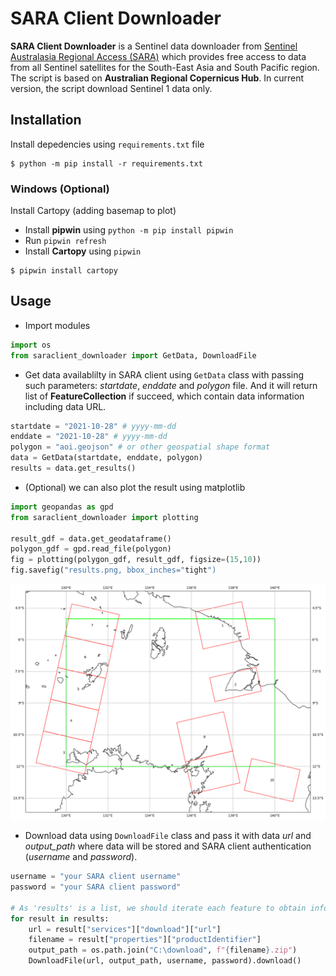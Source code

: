 # SARA Client Downloader
__SARA Client Downloader__ is a Sentinel data downloader from [Sentinel Australasia Regional Access (SARA)](https://copernicus.nci.org.au/) which provides free access to data from all Sentinel satellites for the South-East Asia and South Pacific region. The script is based on __Australian Regional Copernicus Hub__. In current version, the script download Sentinel 1 data only.

## Installation
Install depedencies using `requirements.txt` file
```
$ python -m pip install -r requirements.txt
```
### Windows (Optional)
Install Cartopy (adding basemap to plot)
- Install **pipwin** using `python -m pip install pipwin`
- Run `pipwin refresh`
- Install **Cartopy** using `pipwin`
```
$ pipwin install cartopy
```

## Usage
- Import modules
```python
import os
from saraclient_downloader import GetData, DownloadFile
```
- Get data availablilty in SARA client using `GetData` class with passing such parameters: _startdate_, _enddate_ and _polygon_ file. And it will return list of __FeatureCollection__ if succeed, which contain data information including data URL.
```python
startdate = "2021-10-28" # yyyy-mm-dd
enddate = "2021-10-28" # yyyy-mm-dd
polygon = "aoi.geojson" # or other geospatial shape format
data = GetData(startdate, enddate, polygon)
results = data.get_results()
```
- (Optional) we can also plot the result using matplotlib
```python
import geopandas as gpd
from saraclient_downloader import plotting

result_gdf = data.get_geodataframe()
polygon_gdf = gpd.read_file(polygon)
fig = plotting(polygon_gdf, result_gdf, figsize=(15,10))
fig.savefig("results.png, bbox_inches="tight")
```
![Result image](img/results.png)
- Download data using `DownloadFile` class and pass it with data _url_ and _output_path_ where data will be stored and SARA client authentication (_username_ and _password_).
```python
username = "your SARA client username"
password = "your SARA client password"

# As 'results' is a list, we should iterate each feature to obtain information
for result in results:
    url = result["services"]["download"]["url"]
    filename = result["properties"]["productIdentifier"]
    output_path = os.path.join("C:\download", f"{filename}.zip")
    DownloadFile(url, output_path, username, password).download()
```